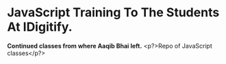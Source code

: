 # JavaScript Training To The Students At IDigitify.

<b>Continued classes from where Aaqib Bhai left.</b>
<p?>Repo of JavaScript classes</p?>
